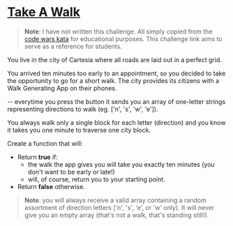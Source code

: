 # [Take A Walk](https://www.codewars.com/kata/54da539698b8a2ad76000228)

> **Note**: I have not written this challenge. All simply copied from the [code wars kata](https://www.codewars.com/kata/54da539698b8a2ad76000228) for educational purposes. This challenge link aims to serve as a reference for students.

You live in the city of Cartesia where all roads are laid out in a perfect grid.

You arrived ten minutes too early to an appointment, so you decided to take the opportunity to go for a short walk.
The city provides its citizens with a Walk Generating App on their phones.

-- everytime you press the button it sends you an array of one-letter strings representing directions to walk (eg. ['n', 's', 'w', 'e']).

You always walk only a single block for each letter (direction) and you know it takes you one minute to traverse one city block.

Create a function that will:

- Return **true** if:
  - the walk the app gives you will take you exactly ten minutes (you don't want to be early or late!)
  - will, of course, return you to your starting point.
- Return **false** otherwise.

> **Note**: you will always receive a valid array containing a random assortment of direction letters ('n', 's', 'e', or 'w' only). It will never give you an empty array (that's not a walk, that's standing still!).
